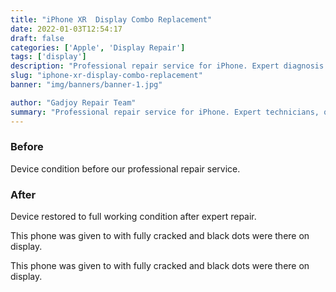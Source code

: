 ```yaml
---
title: "iPhone XR  Display Combo Replacement"
date: 2022-01-03T12:54:17
draft: false
categories: ['Apple', 'Display Repair']
tags: ['display']
description: "Professional repair service for iPhone. Expert diagnosis and quality repairs in Bangalore."
slug: "iphone-xr-display-combo-replacement"
banner: "img/banners/banner-1.jpg"

author: "Gadjoy Repair Team"
summary: "Professional repair service for iPhone. Expert technicians, quality parts, warranty included."
---
```


### Before

Device condition before our professional repair service.

### After

Device restored to full working condition after expert repair.

This phone was given to with fully cracked and black dots were there on display.

This phone was given to with fully cracked and black dots were there on display.